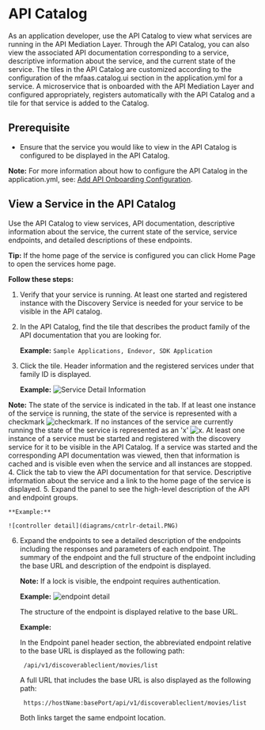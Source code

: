 # API Catalog

As an application developer, use the API Catalog to view what services are running in the API Mediation Layer. Through the API Catalog, you can also view the associated API documentation corresponding to a service, descriptive information about the service, and the current state of the service. The tiles in the API Catalog are customized according to the configuration of the mfaas.catalog.ui section in the application.yml for a service. A microservice that is onboarded with the API Mediation Layer and configured appropriately, registers automatically with the API Catalog and a tile for that service is added to the Catalog.

## Prerequisite

* Ensure that the service you would like to view in the API Catalog is configured to be displayed in the API Catalog.

**Note:** For more information about how to configure the API Catalog in the application.yml, see: [Add API Onboarding Configuration](../../extend/extend-apiml/onboard-spring-boot-enabler.md).

## View a Service in the API Catalog 

Use the API Catalog to view services, API documentation, descriptive information about the service, the current state of the service, service endpoints, and detailed descriptions of these endpoints.

**Tip:** If the home page of the service is configured you can click Home Page to open the services home page.

**Follow these steps:**

1. Verify that your service is running. At least one started and registered instance with the Discovery Service is needed for your service to be visible in the API catalog.
2. In the API Catalog, find the tile that describes the product family of the API documentation that you are looking for.
   
    **Example:** `Sample Applications, Endevor, SDK Application` 
3. Click the tile. Header information and the registered services under that family ID is displayed.
    
    **Example:**
    ![Service Detail Information](diagrams/service-detail-info.PNG)

 **Note:** The state of the service is indicated in the tab. If at least one instance of the service is running, the state of the service is represented with a checkmark ![checkmark](diagrams/green-check.jpg). If no instances of the service are currently running the state of the service is represented as an 'x' ![x](diagrams/x-graphic.jpg). At least one instance of a service must be started and registered with the discovery service for it to be visible in the API Catalog. If a service was started and the corresponding API documentation was viewed, then that information is cached and is visible even when the service and all instances are stopped.  
4. Click the tab to view the API documentation for that service.
   Descriptive information about the service and a link to the home page of the service is displayed.
5. Expand the panel to see the high-level description of the API and endpoint groups.

    **Example:** 
    
    ![controller detail](diagrams/cntrlr-detail.PNG)
    
6. Expand the endpoints to see a detailed description of the endpoints including the responses and parameters of each endpoint.
   The summary of the endpoint and the full structure of the endpoint including the base URL and description of the endpoint is displayed.
   
   **Note:** If a lock is visible, the endpoint requires authentication.
   
   **Example:**
   ![endpoint detail](diagrams/endpoint-detail.PNG)
   
   The structure of the endpoint is displayed relative to the base URL.
   
   **Example:**
   
   In the Endpoint panel header section, the abbreviated endpoint relative to the base URL is displayed as the following path:
   ```aidl
    /api/v1/discoverableclient/movies/list
   ```
   A full URL that includes the base URL is also displayed as the following path:
   ```aidl
    https://hostName:basePort/api/v1/discoverableclient/movies/list
   ```
   Both links target the same endpoint location.
